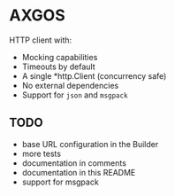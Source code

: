 # AXGOS

HTTP client with:

* Mocking capabilities
* Timeouts by default
* A single *http.Client (concurrency safe)
* No external dependencies
* Support for `json` and `msgpack`

## TODO

* base URL configuration in the Builder
* more tests
* documentation in comments
* documentation in this README
* support for msgpack
